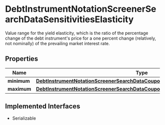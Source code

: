 

# DebtInstrumentNotationScreenerSearchDataSensitivitiesElasticity

Value range for the yield elasticity, which is the ratio of the percentage change of the debt instrument's price for a one percent change (relatively, not nominally) of the prevailing market interest rate.

## Properties

Name | Type | Description | Notes
------------ | ------------- | ------------- | -------------
**minimum** | [**DebtInstrumentNotationScreenerSearchDataCouponCurrentInterestRateValueMinimum**](DebtInstrumentNotationScreenerSearchDataCouponCurrentInterestRateValueMinimum.md) |  |  [optional]
**maximum** | [**DebtInstrumentNotationScreenerSearchDataCouponCurrentInterestRateValueMaximum**](DebtInstrumentNotationScreenerSearchDataCouponCurrentInterestRateValueMaximum.md) |  |  [optional]


## Implemented Interfaces

* Serializable


